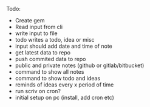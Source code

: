 Todo:

- Create gem
- Read input from cli
- write input to file
- todo writes a todo, idea or misc
- input should add date and time of note
- get latest data to repo
- push commited data to repo
- public and private notes (github or gitlab/bitbucket)
- command to show all notes
- command to show todo and ideas
- reminds of ideas every x period of time
- run scriv on cron?
- initial setup on pc (install, add cron etc)
